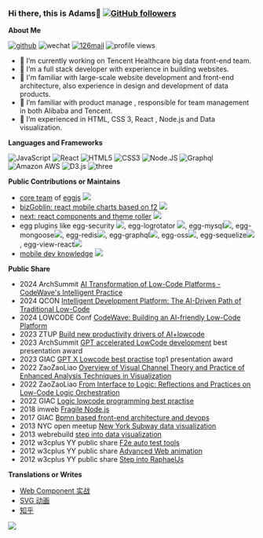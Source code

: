 ### Hi there, this is Adams👋 [![GitHub followers](https://img.shields.io/github/followers/jtyjty99999?label=Follow&style=social)](https://github.com/jtyjty99999)

**About Me** 

[![github](https://img.shields.io/badge/-jtyjty99999-%23323031?style=flat&logo=github)](https://github.com/jtyjty99999)
![wechat](https://img.shields.io/badge/-jtyjty99999-%23323031?style=flat&logo=wechat)
<a href="mailto:jtyjty99999@126.com"><img src="https://img.shields.io/badge/-jtyjty99999@126.com-%23323031?style=flat&logo=gmail" alt="126mail" /></a>
![profile views](https://komarev.com/ghpvc/?username=jtyjty99999&style=flat)

- 🔭 I’m currently working on Tencent Healthcare big data front-end team.
- 🌱 I’m a full stack developer with experience in building websites.
- 👯 I'm familiar with large-scale website development and front-end architecture, also experience in design and development of data products.
- 🤔 I’m familiar with product manage , responsible for team management in both Alibaba and Tencent.
- 💬 I’m experienced in HTML, CSS 3, React , Node.js and Data visualization.

**Languages and Frameworks**

  ![JavaScript](https://img.shields.io/badge/-JavaScript-black?style=plastic&logo=javascript)
  ![React](https://img.shields.io/badge/-React-3b2e5a?style=plastic&logo=react)
  ![HTML5](https://img.shields.io/badge/-HTML5-E34F26?style=plastic&logo=html5&logoColor=white)
  ![CSS3](https://img.shields.io/badge/-CSS3-1572B6?style=plastic&logo=css3)
  ![Node.JS](https://img.shields.io/badge/-Node.JS-black?style=plastic&logo=Node.js) 
  ![Graphql](https://img.shields.io/badge/-Graphql-E10098?style=plastic&logo=Graphql)
  ![Amazon AWS](https://img.shields.io/badge/Amazon%20AWS-232F3E?style=plastic&logo=amazon-aws)
  ![D3.js](https://img.shields.io/badge/-D3.js-gray?style=flat-square&logo=D3.js)
  ![three](	https://img.shields.io/badge/ThreeJs-black?style=flat-square&logo=three.js)

**Public Contributions or Maintains** 
 
- [core team](https://github.com/orgs/eggjs/teams/core) of [eggjs](https://github.com/eggjs/egg) ![](https://img.shields.io/github/stars/eggjs/egg?style=social)
- [bizGoblin: react mobile charts based on f2](https://github.com/alibaba/BizGoblin)  ![](https://img.shields.io/github/stars/alibaba/bizgoblin?style=social)
- [next: react components and theme roller](https://github.com/alibaba-fusion/next)  ![](https://img.shields.io/github/stars/alibaba-fusion/next?style=social)
- egg plugins like egg-security ![](https://img.shields.io/github/stars/eggjs/egg-security?style=social), egg-logrotator ![](https://img.shields.io/github/stars/eggjs/egg-logrotator?style=social), egg-mysql![](https://img.shields.io/github/stars/eggjs/egg-mysql?style=social), egg-mongoose![](https://img.shields.io/github/stars/eggjs/egg-mongoose?style=social), egg-redis![](https://img.shields.io/github/stars/eggjs/egg-redis?style=social), egg-graphql![](https://img.shields.io/github/stars/eggjs/egg-graphql?style=social), egg-oss![](https://img.shields.io/github/stars/eggjs/egg-oss?style=social), egg-sequelize![](https://img.shields.io/github/stars/eggjs/egg-sequelize?style=social), egg-view-react![](https://img.shields.io/github/stars/eggjs/egg-view-react?style=social)
- [mobile dev knowledge](https://github.com/jtyjty99999/mobileTech) ![](https://img.shields.io/github/stars/jtyjty99999/mobileTech?style=social)

**Public Share** 

- 2024 ArchSummit [AI Transformation of Low-Code Platforms - CodeWave's Intelligent Practice](https://b.geekbang.org/mall/events/archsummit/2024/shenzhen/presentation/5907) 
- 2024 QCON [Intelligent Development Platform: The AI-Driven Path of Traditional Low-Code](https://qcon.infoq.cn/2024/beijing/presentation/5891) 
- 2024 LOWCODE Conf [CodeWave: Building an AI-friendly Low-Code Platform](https://mp.weixin.qq.com/s/nLDjN5luEQyDEH5mDLoaYQ) 
- 2023 ZTUP [Build new productivity drivers of AI+lowcode](https://ztup.msup.com.cn/2023sh/course?id=17128) 
- 2023 ArchSummit [GPT accelerated LowCode development](https://archsummit.infoq.cn/2023/shenzhen/presentation/5356) best presentation award
- 2023 GIAC [GPT X Lowcode best practise](https://giac.msup.com.cn/2023sz/course?id=16993) top1 presentation award
- 2022 ZaoZaoLiao [Overview of Visual Channel Theory and Practice of Enhanced Analysis Techniques in Visualization](https://www.zaozao.run/video/c54/c54-1)
- 2022 ZaoZaoLiao [From Interface to Logic: Reflections and Practices on Low-Code Logic Orchestration](https://www.zaozao.run/video/c49/c49-1)
- 2022 GIAC [Logic lowcode programming best practise](https://giac.msup.com.cn/course?id=16091)
- 2018 imweb [Fragile Node.js](http://2017.imweb.io/)
- 2017 GIAC [Bpmn based front-end architecture and devops](https://doc.huodongjia.com/detail-6747.html)
- 2013 NYC open meetup [New York Subway data visualization](http://www.meetup.com/NYC-Open-Data/events/137298432/)
- 2013 webrebuild [step into data visualization](https://www.56.com/u73/v_MTAwMjEyODc4.html)
- 2012 w3cplus YY public share [F2e auto test tools](https://speakerdeck.com/w3cplus/qian-duan-zi-dong-hua-gong-ju-tan-suo)
- 2012 w3cplus YY public share [Advanced Web animation](https://speakerdeck.com/w3cplus/la-fei-er-rang-svgzai-fei-hui)
- 2012 w3cplus YY public share [Step into RaphaelJs](https://speakerdeck.com/w3cplus/la-fei-er-rang-svgzai-fei-hui)

**Translations or Writes**   
 
- [Web Component 实战](https://zhuanlan.zhihu.com/p/20636611)
- [SVG 动画](https://read.douban.com/ebook/59895538/)
- [知乎](https://www.zhihu.com/people/jiang-tian-yi/posts)
 
![](https://github-readme-stats.vercel.app/api?username=jtyjty99999)
